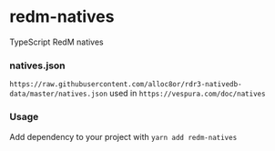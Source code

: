 # redm-natives
TypeScript RedM natives

### natives.json
`https://raw.githubusercontent.com/alloc8or/rdr3-nativedb-data/master/natives.json` used in `https://vespura.com/doc/natives`

### Usage
Add dependency to your project with `yarn add redm-natives`
